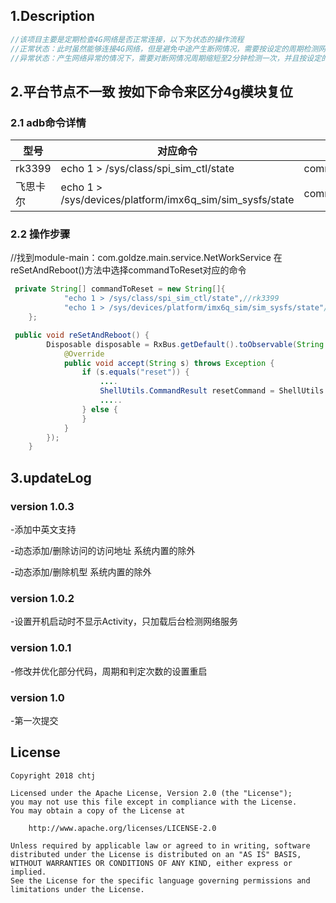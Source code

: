 ## 1.Description 
```groovy
//该项目主要是定期检查4G网络是否正常连接，以下为状态的操作流程
//正常状态：此时虽然能够连接4G网络，但是避免中途产生断网情况，需要按设定的周期检测网络情况
//异常状态：产生网络异常的情况下，需要对断网情况周期缩短至2分钟检测一次，并且按设定的次数进行判定，达到次数时按 step2步骤来操作
```
## 2.平台节点不一致 按如下命令来区分4g模块复位
### 2.1 adb命令详情
 型号  | 对应命令  | 备注
 ---- | ----- | ------  
 rk3399  | echo 1 > /sys/class/spi_sim_ctl/state | commandToReset[0] 
 飞思卡尔  | echo 1 > /sys/devices/platform/imx6q_sim/sim_sysfs/state | commandToReset[1]  

### 2.2 操作步骤
//找到module-main：com.goldze.main.service.NetWorkService 在reSetAndReboot()方法中选择commandToReset对应的命令
```java
 private String[] commandToReset = new String[]{
            "echo 1 > /sys/class/spi_sim_ctl/state",//rk3399
            "echo 1 > /sys/devices/platform/imx6q_sim/sim_sysfs/state"//飞思卡尔
    };
```
```java
 public void reSetAndReboot() {
        Disposable disposable = RxBus.getDefault().toObservable(String.class).subscribe(new Consumer<String>() {
            @Override
            public void accept(String s) throws Exception {
                if (s.equals("reset")) {
                    ....
                    ShellUtils.CommandResult resetCommand = ShellUtils.execCommand(commandToReset[1], false);//在这里设置commandToReset对应的命令
                    .....
                } else {
                }
            }
        });
    }
```
## 3.updateLog
### version 1.0.3

-添加中英文支持

-动态添加/删除访问的访问地址  系统内置的除外

-动态添加/删除机型  系统内置的除外

### version 1.0.2
-设置开机启动时不显示Activity，只加载后台检测网络服务
### version 1.0.1
-修改并优化部分代码，周期和判定次数的设置重启
### version 1.0
-第一次提交
## License

    Copyright 2018 chtj
 
    Licensed under the Apache License, Version 2.0 (the "License");
    you may not use this file except in compliance with the License.
    You may obtain a copy of the License at
 
        http://www.apache.org/licenses/LICENSE-2.0
 
    Unless required by applicable law or agreed to in writing, software
    distributed under the License is distributed on an "AS IS" BASIS,
    WITHOUT WARRANTIES OR CONDITIONS OF ANY KIND, either express or implied.
    See the License for the specific language governing permissions and
    limitations under the License.
